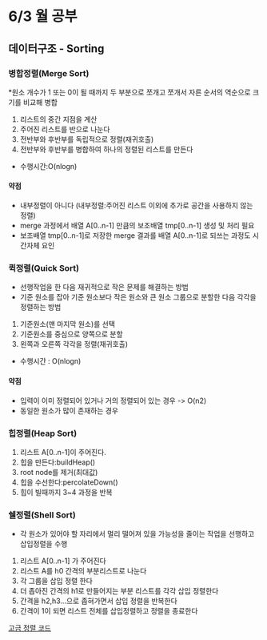 # 6/3 월 공부

## 데이터구조 - Sorting

### 병합정렬(Merge Sort)

*원소 개수가 1 또는 0이 될 때까지 두 부분으로 쪼개고 쪼개서 자른 순서의 역순으로 크기를 비교해 병합

1. 리스트의 중간 지점을 계산
2. 주어진 리스트를 반으로 나눈다
3. 전반부와 후반부를 독립적으로 정렬(재귀호출)
4. 전반부와 후반부를 병합하여 하나의 정렬된 리스트를 만든다

* 수행시간:O(nlogn)

#### 약점

* 내부정렬이 아니다 (내부정렬:주어진 리스트 이외에 추가로 공간을 사용하지 않는 정렬)
* merge 과정에서 배열 A[0..n-1] 만큼의 보조배열 tmp[0..n-1] 생성 및 처리 필요
* 보조배열 tmp[0..n-1]로 저장한 merge 결과를 배열 A[0..n-1]로 되쓰는 과정도 시간자체 요인

### 퀵정렬(Quick Sort)

* 선행작업을 한 다음 재귀적으로 작은 문제를 해결하는 방법
* 기준 원소를 잡아 기준 원소보다 작은 원소와 큰 원소 그룹으로 분할한 다음 각각을 정렬하는 방법

1. 기준원소(맨 마지막 원소)를 선택
2. 기준원소를 중심으로 양쪽으로 분할
3. 왼쪽과 오른쪽 각각을 정렬(재귀호출)

* 수행시간 : O(nlogn)

#### 약점

* 입력이 이미 정렬되어 있거나 거의 정렬되어 있는 경우 -> O(n2)
* 동일한 원소가 많이 존재하는 경우

### 힙정렬(Heap Sort)

1. 리스트 A[0..n-1]이 주어진다.
2. 힙을 만든다:buildHeap()
3. root node를 제거(최대값)
4. 힙을 수선한다:percolateDown()
5. 힙이 빌때까지 3~4 과정을 반복

### 쉘정렬(Shell Sort)

* 각 원소가 있어야 할 자리에서 멀리 떨어져 있을 가능성을 줄이는 작업을 선행하고 삽입정렬을 수행

1. 리스트 A[0..n-1] 가 주어진다
2. 리스트 A를 h0 간격의 부분리스트로 나눈다
3. 각 그룹을 삽입 정렬 한다
4. 더 좁아진 간격의 h1로 만들어지는 부분 리스트를 각각 삽입 정렬한다
5. 간격을 h2,h3...으로 좁혀가면서 삽입 정렬을 반복한다
6. 간격이 1이 되면 리스트 전체를 삽입정렬하고 정렬을 종료한다

[고금 정렬 코드](http://localhost:8889/lab/tree/%EB%8D%B0%EC%9D%B4%ED%84%B0%EA%B5%AC%EC%A1%B0-Sorting2.ipynb)

